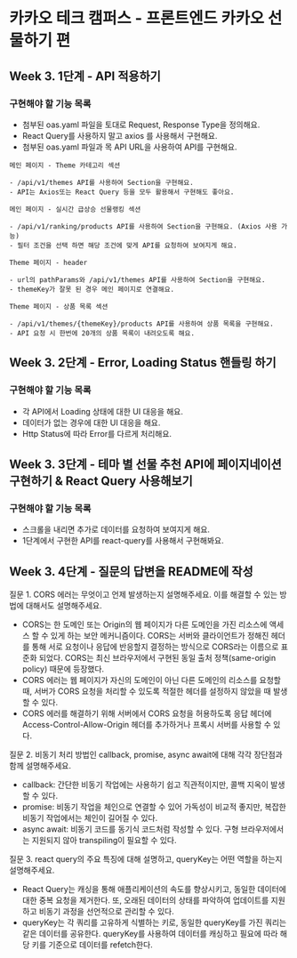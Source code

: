 # 카카오 테크 캠퍼스 - 프론트엔드 카카오 선물하기 편

## Week 3. 1단계 - API 적용하기

### 구현해야 할 기능 목록

- 첨부된 oas.yaml 파일을 토대로 Request, Response Type을 정의해요.
- React Query를 사용하지 말고 axios 를 사용해서 구현해요.
- 첨부된 oas.yaml 파일과 목 API URL을 사용하여 API를 구현해요.

`메인 페이지 - Theme 카테고리 섹션`

    - /api/v1/themes API를 사용하여 Section을 구현해요.
    - API는 Axios또는 React Query 등을 모두 활용해서 구현해도 좋아요.

`메인 페이지 - 실시간 급상승 선물랭킹 섹션`

    - /api/v1/ranking/products API를 사용하여 Section을 구현해요. (Axios 사용 가능)
    - 필터 조건을 선택 하면 해당 조건에 맞게 API를 요청하여 보여지게 해요.

`Theme 페이지 - header`

    - url의 pathParams와 /api/v1/themes API를 사용하여 Section을 구현해요.
    - themeKey가 잘못 된 경우 메인 페이지로 연결해요.

`Theme 페이지 - 상품 목록 섹션`

    - /api/v1/themes/{themeKey}/products API를 사용하여 상품 목록을 구현해요.
    - API 요청 시 한번에 20개의 상품 목록이 내려오도록 해요.

## Week 3. 2단계 - Error, Loading Status 핸들링 하기

### 구현해야 할 기능 목록

- 각 API에서 Loading 상태에 대한 UI 대응을 해요.
- 데이터가 없는 경우에 대한 UI 대응을 해요.
- Http Status에 따라 Error를 다르게 처리해요.

## Week 3. 3단계 - 테마 별 선물 추천 API에 페이지네이션 구현하기 & React Query 사용해보기

### 구현해야 할 기능 목록

- 스크롤을 내리면 추가로 데이터를 요청하여 보여지게 해요.
- 1단계에서 구현한 API를 react-query를 사용해서 구현해봐요.

## Week 3. 4단계 - 질문의 답변을 README에 작성

질문 1. CORS 에러는 무엇이고 언제 발생하는지 설명해주세요. 이를 해결할 수 있는 방법에 대해서도 설명해주세요.

- CORS는 한 도메인 또는 Origin의 웹 페이지가 다른 도메인을 가진 리소스에 액세스 할 수 있게 하는 보안 메커니즘이다. CORS는 서버와 클라이언트가 정해진 헤더를 통해 서로 요청이나 응답에 반응할지 결정하는 방식으로 CORS라는 이름으로 표준화 되었다. CORS는 최신 브라우저에서 구현된 동일 출처 정책(same-origin policy) 때문에 등장했다.
- CORS 에러는 웹 페이지가 자신의 도메인이 아닌 다른 도메인의 리소스를 요청할 때, 서버가 CORS 요청을 처리할 수 있도록 적절한 헤더를 설정하지 않았을 때 발생할 수 있다.
- CORS 에러를 해결하기 위해 서버에서 CORS 요청을 허용하도록 응답 헤더에 Access-Control-Allow-Origin 헤더를 추가하거나 프록시 서버를 사용할 수 있다.

질문 2. 비동기 처리 방법인 callback, promise, async await에 대해 각각 장단점과 함께 설명해주세요.

- callback: 간단한 비동기 작업에는 사용하기 쉽고 직관적이지만, 콜백 지옥이 발생할 수 있다.
- promise: 비동기 작업을 체인으로 연결할 수 있어 가독성이 비교적 좋지만, 복잡한 비동기 작업에서는 체인이 길어질 수 있다.
- async await: 비동기 코드를 동기식 코드처럼 작성할 수 있다. 구형 브라우저에서는 지원되지 않아 transpiling이 필요할 수 있다.

질문 3. react query의 주요 특징에 대해 설명하고, queryKey는 어떤 역할을 하는지 설명해주세요.

- React Query는 캐싱을 통해 애플리케이션의 속도를 향상시키고, 동일한 데이터에 대한 중복 요청을 제거한다. 또, 오래된 데이터의 상태를 파악하여 업데이트를 지원하고 비동기 과정을 선언적으로 관리할 수 있다.
- queryKey는 각 쿼리를 고유하게 식별하는 키로, 동일한 queryKey를 가진 쿼리는 같은 데이터를 공유한다. queryKey를 사용하여 데이터를 캐싱하고 필요에 따라 해당 키를 기준으로 데이터를 refetch한다.
